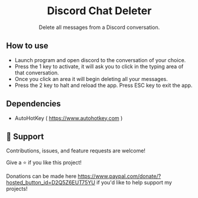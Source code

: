 <h1 align="center">Discord Chat Deleter</h1>

<p align="center">Delete all messages from a Discord conversation.</p>

## How to use

- Launch program and open discord to the conversation of your choice.
- Press the 1 key to activate, it will ask you to click in the typing area of that conversation.
- Once you click an area it will begin deleting all your messages.
- Press the 2 key to halt and reload the app. Press ESC key to exit the app.
 
## Dependencies

- AutoHotKey ( https://www.autohotkey.com )

## 🤝 Support

Contributions, issues, and feature requests are welcome!

Give a ⭐️ if you like this project!

Donations can be made here https://www.paypal.com/donate/?hosted_button_id=D2Q5Z6EUT75YU if you'd like to help support my projects!
